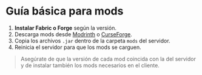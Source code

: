 # Guía básica para mods

1. **Instalar Fabric o Forge** según la versión.
2. Descarga mods desde [Modrinth](https://modrinth.com) o [CurseForge](https://www.curseforge.com/minecraft/mc-mods).
3. Copia los archivos `.jar` dentro de la carpeta `mods` del servidor.
4. Reinicia el servidor para que los mods se carguen.

> Asegúrate de que la versión de cada mod coincida con la del servidor y de instalar también los mods necesarios en el cliente.
